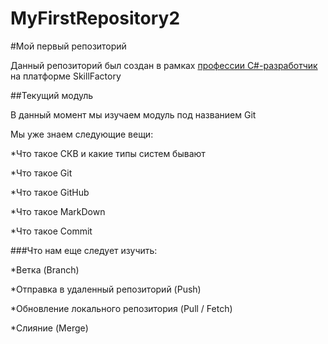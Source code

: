 # MyFirstRepository2
#Мой первый репозиторий

Данный репозиторий был создан в рамках [профессии C#-разработчик](https://skillfactory.ru/csharp) на платформе SkillFactory

##Текущий модуль

В данный момент мы изучаем модуль под названием Git

Мы уже знаем следующие вещи:

*Что такое СКВ и какие типы систем бывают

*Что такое Git

*Что такое GitHub

*Что такое MarkDown

*Что такое Commit

###Что нам еще следует изучить:

*Ветка (Branch)

*Отправка в удаленный репозиторий (Push)

*Обновление локального репозитория (Pull / Fetch)

*Слияние (Merge)
